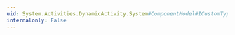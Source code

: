 ```yaml
---
uid: System.Activities.DynamicActivity.System#ComponentModel#ICustomTypeDescriptor#GetEditor(System.Type)
internalonly: False
---
```

